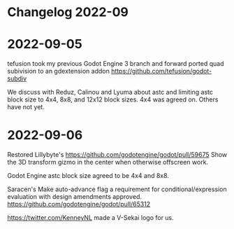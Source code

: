 # Changelog 2022-09

#  2022-09-05

tefusion took my previous Godot Engine 3 branch and forward ported quad subivision to an gdextension addon https://github.com/tefusion/godot-subdiv

We discuss with Reduz, Calinou and Lyuma about astc and limiting astc block size to 4x4, 8x8, and 12x12 block sizes. 4x4 was agreed on. Others have not yet.

#  2022-09-06

Restored Lillybyte's https://github.com/godotengine/godot/pull/59675 Show the 3D transform gizmo in the center when otherwise offscreen work.

Godot Engine astc block size agreed to be 4x4 and 8x8.

Saracen's Make auto-advance flag a requirement for conditional/expression evaluation with design amendments approved. https://github.com/godotengine/godot/pull/65312

https://twitter.com/KenneyNL made a V-Sekai logo for us.
